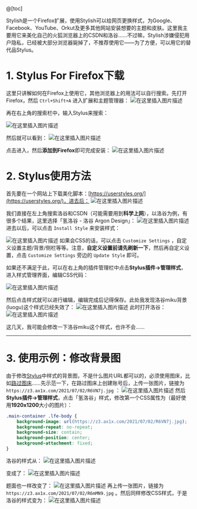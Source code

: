 @[toc]


Stylish是一个Firefox扩展，使用Stylish可以给网页更换样式，为Google、Facebook、YouTube、Orkut及更多其他网站安装想要的主题和皮肤。这里我主要用它来美化自己的火狐浏览器上的CSDN和洛谷……不过嘛，Stylish涉嫌侵犯用户隐私，已经被大部分浏览器毙掉了，不推荐使用它——为了方便，可以用它的替代品Stylus。

# 1. Stylus For Firefox下载
这里只讲解如何在Firefox上使用它，其他浏览器上的用法可以自行搜索。先打开Firefox，然后 `Ctrl+Shift+A` 进入扩展和主题管理器：
![在这里插入图片描述](https://img-blog.csdnimg.cn/20210701214408370.png?x-oss-process=image/watermark,type_ZmFuZ3poZW5naGVpdGk,shadow_10,text_aHR0cHM6Ly9ibG9nLmNzZG4ubmV0L215UmVhbGl6YXRpb24=,size_16,color_FFFFFF,t_70)

再在右上角的搜索栏中，输入Stylus来搜索：

![在这里插入图片描述](https://img-blog.csdnimg.cn/20210701213827676.png?x-oss-process=image/watermark,type_ZmFuZ3poZW5naGVpdGk,shadow_10,text_aHR0cHM6Ly9ibG9nLmNzZG4ubmV0L215UmVhbGl6YXRpb24=,size_16,color_FFFFFF,t_70)

然后就可以看到：
![在这里插入图片描述](https://img-blog.csdnimg.cn/20210701214243250.png?x-oss-process=image/watermark,type_ZmFuZ3poZW5naGVpdGk,shadow_10,text_aHR0cHM6Ly9ibG9nLmNzZG4ubmV0L215UmVhbGl6YXRpb24=,size_16,color_FFFFFF,t_70)

点击进入，然后**添加到Firefox**即可完成安装：
![在这里插入图片描述](https://img-blog.csdnimg.cn/20210701214751714.png?x-oss-process=image/watermark,type_ZmFuZ3poZW5naGVpdGk,shadow_10,text_aHR0cHM6Ly9ibG9nLmNzZG4ubmV0L215UmVhbGl6YXRpb24=,size_16,color_FFFFFF,t_70)

# 2. Stylus使用方法
首先要在一个网站上下载美化脚本：[https://userstyles.org/](https://userstyles.org/)，进去后：
![在这里插入图片描述](https://img-blog.csdnimg.cn/20210701220240956.png?x-oss-process=image/watermark,type_ZmFuZ3poZW5naGVpdGk,shadow_10,text_aHR0cHM6Ly9ibG9nLmNzZG4ubmV0L215UmVhbGl6YXRpb24=,size_16,color_FFFFFF,t_70)

我们直接在左上角搜索洛谷和CSDN（可能需要用到**科学上网**），以洛谷为例，有很多个结果，这里选择「氢洛谷 - 洛谷 Argon Design」：
![在这里插入图片描述](https://img-blog.csdnimg.cn/2021070122120644.png?x-oss-process=image/watermark,type_ZmFuZ3poZW5naGVpdGk,shadow_10,text_aHR0cHM6Ly9ibG9nLmNzZG4ubmV0L215UmVhbGl6YXRpb24=,size_16,color_FFFFFF,t_70)
进去以后，可以点击 `Install Style` 来安装样式：

![在这里插入图片描述](https://img-blog.csdnimg.cn/2021070122095676.png?x-oss-process=image/watermark,type_ZmFuZ3poZW5naGVpdGk,shadow_10,text_aHR0cHM6Ly9ibG9nLmNzZG4ubmV0L215UmVhbGl6YXRpb24=,size_16,color_FFFFFF,t_70)
如果会CSS的话，可以点击 `Customize Settings` ，自定义设置主题/背景/侧栏等等。注意，**自定义设置前请先刷新一下**，然后再自定义设置，点击 `Customize Settings` 旁边的 `Update Style` 即可。


如果还不满足于此，可以在右上角的插件管理栏中点击**Stylus插件->管理样式**，进入样式管理界面，编辑CSS代码：

![在这里插入图片描述](https://img-blog.csdnimg.cn/202107012215193.png?x-oss-process=image/watermark,type_ZmFuZ3poZW5naGVpdGk,shadow_10,text_aHR0cHM6Ly9ibG9nLmNzZG4ubmV0L215UmVhbGl6YXRpb24=,size_16,color_FFFFFF,t_70)

然后点击样式就可以进行编辑，编辑完成后记得保存。此处我发现洛谷miku背景(luogu)这个样式已经失效了：
![在这里插入图片描述](https://img-blog.csdnimg.cn/20210701221858131.png?x-oss-process=image/watermark,type_ZmFuZ3poZW5naGVpdGk,shadow_10,text_aHR0cHM6Ly9ibG9nLmNzZG4ubmV0L215UmVhbGl6YXRpb24=,size_16,color_FFFFFF,t_70)
此时打开洛谷：
![在这里插入图片描述](https://img-blog.csdnimg.cn/2021070122545616.png?x-oss-process=image/watermark,type_ZmFuZ3poZW5naGVpdGk,shadow_10,text_aHR0cHM6Ly9ibG9nLmNzZG4ubmV0L215UmVhbGl6YXRpb24=,size_16,color_FFFFFF,t_70)

这几天，我可能会修改一下洛谷miku这个样式，也许不会……

---
# 3. 使用示例：修改背景图
由于修改[Stylus](https://memcpy0.blog.csdn.net/article/details/118394335)中样式的背景图，不是什么图片URL都可以的，必须使用图床，比如[路过图床](https://imgtu.com)……先示范一下，在路过图床上创建账号后，上传一张图片，链接为 `https://z3.ax1x.com/2021/07/02/R6VN7j.jpg` ：
![在这里插入图片描述](https://img-blog.csdnimg.cn/20210702112827965.png?x-oss-process=image/watermark,type_ZmFuZ3poZW5naGVpdGk,shadow_10,text_aHR0cHM6Ly9ibG9nLmNzZG4ubmV0L215UmVhbGl6YXRpb24=,size_16,color_FFFFFF,t_70)
然后**Stylus插件->管理样式**，点击「氢洛谷」样式，修改第一个CSS属性为（最好使用**1920x1200**大小的图片）：
```css
.main-container .lfe-body {
    background-image: url(https://z3.ax1x.com/2021/07/02/R6VN7j.jpg);
    background-repeat: no-repeat;
    background-size: contain;
    background-position: center;
    background-attachment: fixed;
}
```
洛谷的样式从：
![在这里插入图片描述](https://img-blog.csdnimg.cn/2021070122545616.png?x-oss-process=image/watermark,type_ZmFuZ3poZW5naGVpdGk,shadow_10,text_aHR0cHM6Ly9ibG9nLmNzZG4ubmV0L215UmVhbGl6YXRpb24=,size_16,color_FFFFFF,t_70)

变成了：
![在这里插入图片描述](https://img-blog.csdnimg.cn/20210702113726205.png?x-oss-process=image/watermark,type_ZmFuZ3poZW5naGVpdGk,shadow_10,text_aHR0cHM6Ly9ibG9nLmNzZG4ubmV0L215UmVhbGl6YXRpb24=,size_16,color_FFFFFF,t_70)

题面也一样改变了：
![在这里插入图片描述](https://img-blog.csdnimg.cn/20210702113858100.png?x-oss-process=image/watermark,type_ZmFuZ3poZW5naGVpdGk,shadow_10,text_aHR0cHM6Ly9ibG9nLmNzZG4ubmV0L215UmVhbGl6YXRpb24=,size_16,color_FFFFFF,t_70)
再上传一张图片，链接为 `https://z3.ax1x.com/2021/07/02/R6mMN9.jpg` 。然后同样修改CSS样式，于是洛谷的样式变为：
![在这里插入图片描述](https://img-blog.csdnimg.cn/20210702114425639.png?x-oss-process=image/watermark,type_ZmFuZ3poZW5naGVpdGk,shadow_10,text_aHR0cHM6Ly9ibG9nLmNzZG4ubmV0L215UmVhbGl6YXRpb24=,size_16,color_FFFFFF,t_70)
